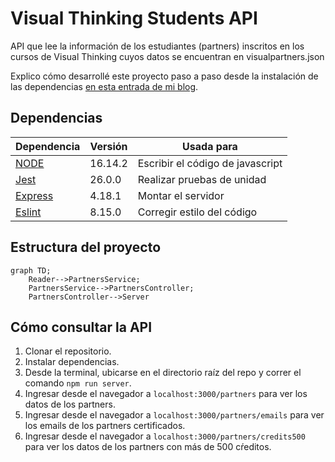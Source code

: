 # Visual Thinking Students API

API que lee la información de los estudiantes (partners) inscritos en los cursos
de Visual Thinking cuyos datos se encuentran en visualpartners.json

Explico cómo desarrollé este proyecto paso a paso desde la instalación de las
dependencias [en esta entrada de mi blog](https://pagutri.github.io/my_launchx_blog/posts/post_07/).

## Dependencias

| Dependencia | Versión | Usada para |
|---|---|---|
| [NODE](https://nodejs.org/en/docs/) | 16.14.2 | Escribir el código de javascript |
| [Jest](https://archive.jestjs.io/docs/en/22.x/getting-started.html) | 26.0.0 | Realizar pruebas de unidad |
| [Express](https://expressjs.com/) | 4.18.1 | Montar el servidor |
| [Eslint](https://eslint.org/docs/user-guide/getting-started) | 8.15.0 | Corregir estilo del código |

## Estructura del proyecto

```mermaid
graph TD;
    Reader-->PartnersService;
    PartnersService-->PartnersController;
    PartnersController-->Server
```

## Cómo consultar la API

1. Clonar el repositorio.
2. Instalar dependencias.
3. Desde la terminal, ubicarse en el directorio raíz del repo y correr el comando `npm run server`.
4. Ingresar desde el navegador a `localhost:3000/partners` para ver los datos de los partners.
5. Ingresar desde el navegador a `localhost:3000/partners/emails` para ver los emails de los partners certificados.
6. Ingresar desde el navegador a `localhost:3000/partners/credits500` para ver los datos de los partners con más de 500 cŕeditos.

